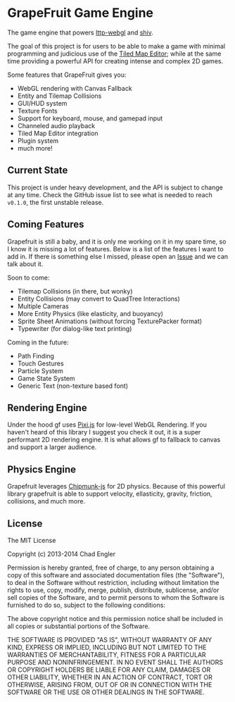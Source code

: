 # GrapeFruit Game Engine

The game engine that powers [lttp-webgl](https://github.com/englercj/lttp-webgl) and [shiv](https://github.com/englercj/shiv).

The goal of this project is for users to be able to make a game with minimal programming and judicious use 
of the [Tiled Map Editor](http://mapeditor.org); while at the same time providing a powerful API for creating
intense and complex 2D games.

Some features that GrapeFruit gives you:

 - WebGL rendering with Canvas Fallback
 - Entity and Tilemap Collisions
 - GUI/HUD system
 - Texture Fonts
 - Support for keyboard, mouse, and gamepad input
 - Channeled audio playback
 - Tiled Map Editor integration
 - Plugin system
 - much more!

## Current State

This project is under heavy development, and the API is subject to change at any time. Check the GitHub issue list
to see what is needed to reach `v0.1.0`, the first unstable release.

## Coming Features

Grapefruit is still a baby, and it is only me working on it in my spare time, so I know it is missing a lot of features.
Below is a list of the features I want to add in. If there is something else I missed, please open
an [Issue](https://github.com/englercj/grapefruit/issues) and we can talk about it.

Soon to come:

- Tilemap Collisions (in there, but wonky)
- Entity Collisions (may convert to QuadTree Interactions)
- Multiple Cameras
- More Entity Physics (like elasticity, and buoyancy)
- Sprite Sheet Animations (without forcing TexturePacker format)
- Typewriter (for dialog-like text printing)

Coming in the future:

- Path Finding
- Touch Gestures
- Particle System
- Game State System
- Generic Text (non-texture based font)

## Rendering Engine

Under the hood gf uses [Pixi.js](https://github.com/GoodBoyDigital/pixi.js) for low-level WebGL Rendering. If you
haven't heard of this library I suggest you check it out, it is a super performant 2D rendering engine. It is what
allows gf to fallback to canvas and support a larger audience.

## Physics Engine

Grapefruit leverages [Chipmunk-js](https://github.com/josephg/Chipmunk-js) for 2D physics. Because of this powerful
library grapefruit is able to support velocity, ellasticity, gravity, friction, collisions, and much more.

## License

The MIT License

Copyright (c) 2013-2014 Chad Engler

Permission is hereby granted, free of charge, to any person obtaining a copy
of this software and associated documentation files (the "Software"), to deal
in the Software without restriction, including without limitation the rights
to use, copy, modify, merge, publish, distribute, sublicense, and/or sell
copies of the Software, and to permit persons to whom the Software is
furnished to do so, subject to the following conditions:

The above copyright notice and this permission notice shall be included in
all copies or substantial portions of the Software.

THE SOFTWARE IS PROVIDED "AS IS", WITHOUT WARRANTY OF ANY KIND, EXPRESS OR
IMPLIED, INCLUDING BUT NOT LIMITED TO THE WARRANTIES OF MERCHANTABILITY,
FITNESS FOR A PARTICULAR PURPOSE AND NONINFRINGEMENT. IN NO EVENT SHALL THE
AUTHORS OR COPYRIGHT HOLDERS BE LIABLE FOR ANY CLAIM, DAMAGES OR OTHER
LIABILITY, WHETHER IN AN ACTION OF CONTRACT, TORT OR OTHERWISE, ARISING FROM,
OUT OF OR IN CONNECTION WITH THE SOFTWARE OR THE USE OR OTHER DEALINGS IN
THE SOFTWARE.